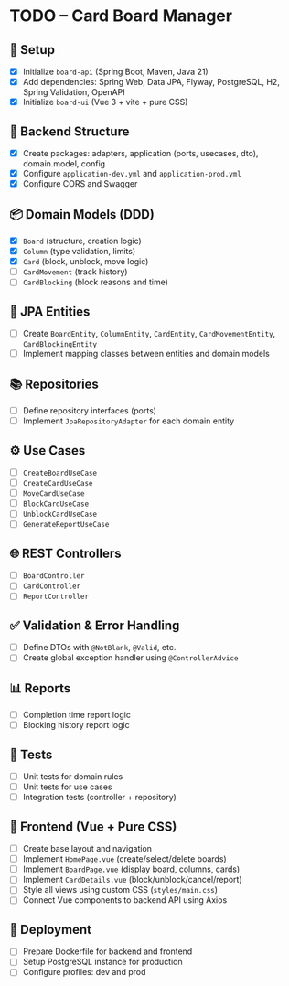 # TODO – Card Board Manager

## 🧱 Setup

- [x] Initialize `board-api` (Spring Boot, Maven, Java 21)
- [x] Add dependencies: Spring Web, Data JPA, Flyway, PostgreSQL, H2, Spring Validation, OpenAPI
- [x] Initialize `board-ui` (Vue 3 + vite + pure CSS)

## 📁 Backend Structure

- [x] Create packages: adapters, application (ports, usecases, dto), domain.model, config
- [x] Configure `application-dev.yml` and `application-prod.yml`
- [x] Configure CORS and Swagger

## 📦 Domain Models (DDD)

- [x] `Board` (structure, creation logic)
- [x] `Column` (type validation, limits)
- [x] `Card` (block, unblock, move logic)
- [ ] `CardMovement` (track history)
- [ ] `CardBlocking` (block reasons and time)

## 🧩 JPA Entities

- [ ] Create `BoardEntity`, `ColumnEntity`, `CardEntity`, `CardMovementEntity`, `CardBlockingEntity`
- [ ] Implement mapping classes between entities and domain models

## 📚 Repositories

- [ ] Define repository interfaces (ports)
- [ ] Implement `JpaRepositoryAdapter` for each domain entity

## ⚙️ Use Cases

- [ ] `CreateBoardUseCase`
- [ ] `CreateCardUseCase`
- [ ] `MoveCardUseCase`
- [ ] `BlockCardUseCase`
- [ ] `UnblockCardUseCase`
- [ ] `GenerateReportUseCase`

## 🌐 REST Controllers

- [ ] `BoardController`
- [ ] `CardController`
- [ ] `ReportController`

## ✅ Validation & Error Handling

- [ ] Define DTOs with `@NotBlank`, `@Valid`, etc.
- [ ] Create global exception handler using `@ControllerAdvice`

## 📊 Reports

- [ ] Completion time report logic
- [ ] Blocking history report logic

## 🧪 Tests

- [ ] Unit tests for domain rules
- [ ] Unit tests for use cases
- [ ] Integration tests (controller + repository)

## 🎨 Frontend (Vue + Pure CSS)

- [ ] Create base layout and navigation
- [ ] Implement `HomePage.vue` (create/select/delete boards)
- [ ] Implement `BoardPage.vue` (display board, columns, cards)
- [ ] Implement `CardDetails.vue` (block/unblock/cancel/report)
- [ ] Style all views using custom CSS (`styles/main.css`)
- [ ] Connect Vue components to backend API using Axios

## 🚀 Deployment

- [ ] Prepare Dockerfile for backend and frontend
- [ ] Setup PostgreSQL instance for production
- [ ] Configure profiles: dev and prod